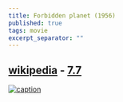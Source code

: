 ```yaml
---
title: Forbidden planet (1956)
published: true
tags: movie
excerpt_separator: ""
---
```

## [wikipedia](https://en.wikipedia.org/wiki/Forbidden_Planet) - [7.7](https://www.imdb.com/title/tt0049223/)

[![caption](https://upload.wikimedia.org/wikipedia/commons/thumb/5/50/Forbiddenplanetposter.jpg/500px-Forbiddenplanetposter.jpg)]()
